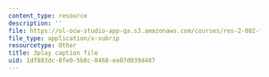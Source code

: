```yaml
---
content_type: resource
description: ''
file: https://ol-ocw-studio-app-qa.s3.amazonaws.com/courses/res-2-002-finite-element-procedures-for-solids-and-structures-spring-2010/1df883dc8fe05b8c8468ea07d039d487_ejZtBwLUE3Y.vtt
file_type: application/x-subrip
resourcetype: Other
title: 3play caption file
uid: 1df883dc-8fe0-5b8c-8468-ea07d039d487
---
```

